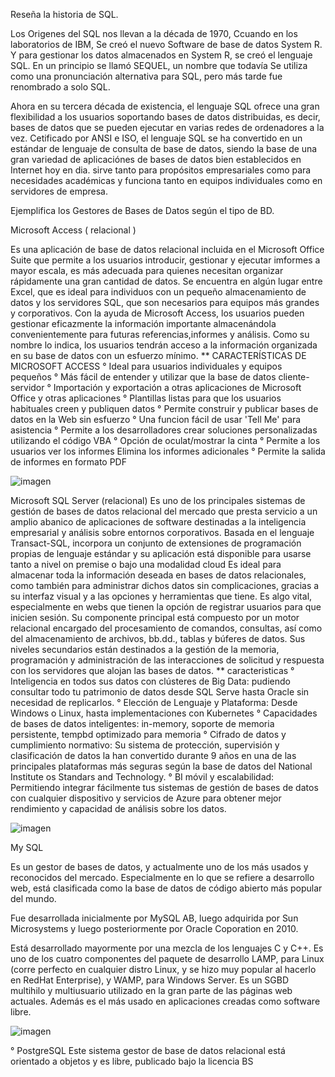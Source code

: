 Reseña la historia de SQL.
   
   Los Origenes del SQL nos llevan a la década de 1970, Ccuando en los laboratorios de IBM, Se creó el nuevo Software de base de datos System R. Y para gestionar los     datos almacenados en System R, se creó el lenguaje SQL. En un principio se llamó SEQUEL, un nombre que todavía Se utiliza como una pronunciación alternativa para      SQL, pero más tarde fue renombrado  a solo SQL.
   
Ahora en su tercera década de existencia, el lenguaje SQL ofrece una gran flexibilidad a los  usuarios soportando bases de datos distribuidas, es decir, bases de datos que se pueden ejecutar en varias redes de ordenadores a la vez.
Cetificado por ANSI e ISO, el lenguaje SQL se ha convertido en un estándar de lenguaje de consulta de base de datos, siendo la base de una gran variedad de aplicaciónes de bases de datos bien establecidos en Internet hoy en dia.
sirve tanto para propósitos empresariales como para necesidades académicas y funciona tanto en equipos individuales como en servidores de empresa.

Ejemplifica los Gestores de Bases de Datos según el tipo de BD.



Microsoft Access ( relacional )

Es una aplicación de base de datos relacional  incluida en el Microsoft Office Suite que permite a los usuarios introducir, gestionar y ejecutar imformes a mayor escala, es más adecuada para quienes necesitan organizar rápidamente una gran cantidad de datos. Se encuentra en algún lugar entre Excel, que es ideal para individuos con un pequeño almacenamiento de datos y los servidores SQL, que son necesarios para equipos más grandes y corporativos.
Con la ayuda de Microsoft Access, los usuarios pueden gestionar eficazmente la información importante almacenándola convenientemente para futuras referencias,informes y análisis. Como su nombre lo indica, los usuarios tendrán acceso a la información organizada en su base de datos con un esfuerzo mínimo.
  ** CARACTERÍSTICAS DE MICROSOFT ACCESS
  ° Ideal para usuarios individuales y equipos pequeños
  ° Más fácil de entender y utilizar que la base de datos cliente-servidor
  ° Importación y exportación a otras aplicaciones de Microsoft Office y otras aplicaciones
  ° Plantillas listas para que los usuarios habituales creen y publiquen datos 
  ° Permite construir y publicar bases de datos en la Web sin esfuerzo 
  ° Una funcion fácil de usar 'Tell Me' para asistencia
  ° Permite a los desarrolladores crear soluciones personalizadas utilizando el código VBA
  ° Opción de oculat/mostrar la cinta
  ° Permite a los usuarios ver los informes Elimina los informes adicionales
  ° Permite la salida de informes en formato PDF
  
  ![imagen](https://user-images.githubusercontent.com/101213081/176790524-11d47d90-ab96-427c-b59e-22863960f285.png)
  
 Microsoft SQL Server (relacional)
Es uno de los principales sistemas de gestión de bases de datos relacional del mercado que
presta servicio a un amplio abanico de aplicaciones de software destinadas a la inteligencia
empresarial y análisis sobre entornos corporativos. Basada en el lenguaje Transact-SQL,
incorpora un conjunto de extensiones de programación propias de lenguaje estándar y su
aplicación está disponible para usarse tanto a nivel on premise o bajo una modalidad cloud
Es ideal para almacenar toda la información deseada en bases de datos relacionales, como
también para administrar dichos datos sin complicaciones, gracias a su interfaz visual y a las
opciones y herramientas que tiene. Es algo vital, especialmente en webs que tienen la opción
de registrar usuarios para que inicien sesión.
Su componente principal está compuesto por un motor relacional encargado del
procesamiento de comandos, consultas, así como del almacenamiento de archivos, bb.dd.,
tablas y búferes de datos. Sus niveles secundarios están destinados a la gestión de la
memoria, programación y administración de las interacciones de solicitud y respuesta con los
servidores que alojan las bases de datos.
** caracteristicas
° Inteligencia en todos sus datos con clústeres de Big Data: pudiendo consultar todo tu patrimonio
de datos desde SQL Serve hasta Oracle sin necesidad de replicarlos.
°  Elección de Lenguaje y Plataforma: Desde Windows o Linux, hasta implementaciones con
Kubernetes
° Capacidades de bases de datos inteligentes: in-memory, soporte de memoria persistente, tempbd
optimizado para memoria
° Cifrado de datos y cumplimiento normativo: Su sistema de protección, supervisión y clasificación
de datos la han convertido durante 9 años en una de las principales plataformas más seguras según
la base de datos del National Institute os Standars and Technology.
° BI móvil y escalabilidad: Permitiendo integrar fácilmente tus sistemas de gestión de bases de
datos con cualquier dispositivo y servicios de Azure para obtener mejor rendimiento y capacidad
de análisis sobre los datos.

![imagen](https://user-images.githubusercontent.com/101213081/176790115-7fb56870-0b4c-41f3-88cc-d73ab1a53f82.png)

My SQL

Es un gestor de bases de datos, y actualmente uno de los más usados y reconocidos del mercado.
Especialmente en lo que se refiere a desarrollo web, está clasificada como la base de datos de código
abierto más popular del mundo.

Fue desarrollada inicialmente por MySQL AB, luego adquirida por Sun Microsystems y luego
posteriormente por Oracle Coporation en 2010.

Está desarrollado mayormente por una mezcla de los lenguajes C y C++. Es uno de los cuatro
componentes del paquete de desarrollo LAMP, para Linux (corre perfecto en cualquier distro Linux, y se
hizo muy popular al hacerlo en RedHat Enterprise), y WAMP, para Windows Server.
Es un SGBD multihilo y multiusuario utilizado en la gran parte de las páginas web actuales. Además es el más usado en aplicaciones creadas como software libre.


![imagen](https://user-images.githubusercontent.com/101213081/176791520-ee28839b-7a6b-4559-9fb7-620bb78a2d72.png)


 ° PostgreSQL Este sistema gestor de base de datos relacional está orientado a objetos y es libre, publicado bajo la licencia BS


































